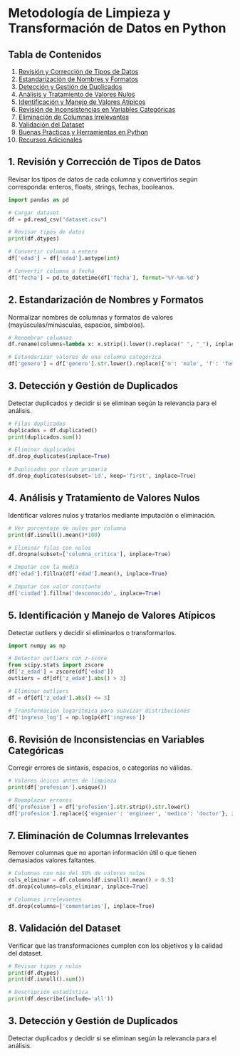 # Metodología de Limpieza y Transformación de Datos en Python

## Tabla de Contenidos

1. [Revisión y Corrección de Tipos de Datos](#revisión-y-corrección-de-tipos-de-datos)
2. [Estandarización de Nombres y Formatos](#estandarización-de-nombres-y-formatos)
3. [Detección y Gestión de Duplicados](#detección-y-gestión-de-duplicados)
4. [Análisis y Tratamiento de Valores Nulos](#análisis-y-tratamiento-de-valores-nulos)
5. [Identificación y Manejo de Valores Atípicos](#identificación-y-manejo-de-valores-atípicos)
6. [Revisión de Inconsistencias en Variables Categóricas](#revisión-de-inconsistencias-en-variables-categóricas)
7. [Eliminación de Columnas Irrelevantes](#eliminación-de-columnas-irrelevantes)
8. [Validación del Dataset](#validación-del-dataset)
9. [Buenas Prácticas y Herramientas en Python](#buenas-prácticas-y-herramientas-en-python)
10. [Recursos Adicionales](#recursos-adicionales)


## 1. Revisión y Corrección de Tipos de Datos

Revisar los tipos de datos de cada columna y convertirlos según corresponda: enteros, floats, strings, fechas, booleanos.

```python
import pandas as pd

# Cargar dataset
df = pd.read_csv("dataset.csv")

# Revisar tipos de datos
print(df.dtypes)

# Convertir columna a entero
df['edad'] = df['edad'].astype(int)

# Convertir columna a fecha
df['fecha'] = pd.to_datetime(df['fecha'], format='%Y-%m-%d')
```

## 2. Estandarización de Nombres y Formatos
Normalizar nombres de columnas y formatos de valores (mayúsculas/minúsculas, espacios, símbolos).
```python
# Renombrar columnas
df.rename(columns=lambda x: x.strip().lower().replace(" ", "_"), inplace=True)

# Estandarizar valores de una columna categórica
df['genero'] = df['genero'].str.lower().replace({'m': 'male', 'f': 'female'})
```

## 3. Detección y Gestión de Duplicados
Detectar duplicados y decidir si se eliminan según la relevancia para el análisis.
```python
# Filas duplicadas
duplicados = df.duplicated()
print(duplicados.sum())

# Eliminar duplicados
df.drop_duplicates(inplace=True)

# Duplicados por clave primaria
df.drop_duplicates(subset='id', keep='first', inplace=True)

```

## 4. Análisis y Tratamiento de Valores Nulos
Identificar valores nulos y tratarlos mediante imputación o eliminación.
```python
# Ver porcentaje de nulos por columna
print(df.isnull().mean()*100)

# Eliminar filas con nulos
df.dropna(subset=['columna_critica'], inplace=True)

# Imputar con la media
df['edad'].fillna(df['edad'].mean(), inplace=True)

# Imputar con valor constante
df['ciudad'].fillna('desconocido', inplace=True)

```

## 5. Identificación y Manejo de Valores Atípicos
Detectar outliers y decidir si eliminarlos o transformarlos.
```python
import numpy as np

# Detectar outliers con z-score
from scipy.stats import zscore
df['z_edad'] = zscore(df['edad'])
outliers = df[df['z_edad'].abs() > 3]

# Eliminar outliers
df = df[df['z_edad'].abs() <= 3]

# Transformación logarítmica para suavizar distribuciones
df['ingreso_log'] = np.log1p(df['ingreso'])

```

## 6. Revisión de Inconsistencias en Variables Categóricas
Corregir errores de sintaxis, espacios, o categorías no válidas.
```python
# Valores únicos antes de limpieza
print(df['profesion'].unique())

# Reemplazar errores
df['profesion'] = df['profesion'].str.strip().str.lower()
df['profesion'].replace({'engenier': 'engineer', 'medico': 'doctor'}, inplace=True)

```

## 7. Eliminación de Columnas Irrelevantes
Remover columnas que no aportan información útil o que tienen demasiados valores faltantes.
```python
# Columnas con más del 50% de valores nulos
cols_eliminar = df.columns[df.isnull().mean() > 0.5]
df.drop(columns=cols_eliminar, inplace=True)

# Columnas irrelevantes
df.drop(columns=['comentarios'], inplace=True)

```

## 8. Validación del Dataset
Verificar que las transformaciones cumplen con los objetivos y la calidad del dataset.
```python
# Revisar tipos y nulos
print(df.dtypes)
print(df.isnull().sum())

# Descripción estadística
print(df.describe(include='all'))

```

## 3. Detección y Gestión de Duplicados
Detectar duplicados y decidir si se eliminan según la relevancia para el análisis.
```python

```